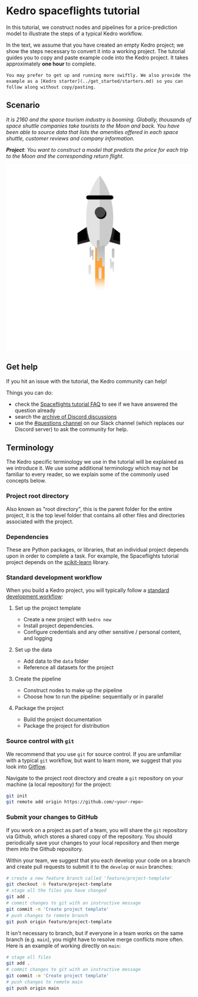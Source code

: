 # Kedro spaceflights tutorial

In this tutorial, we construct nodes and pipelines for a price-prediction model to illustrate the steps of a typical Kedro workflow.

In the text, we assume that you have created an empty Kedro project; we show the steps necessary to convert it into a working project. The tutorial guides you to copy and paste example code into the Kedro project. It takes approximately **one hour** to complete. 

```{note}
You may prefer to get up and running more swiftly. We also provide the example as a [Kedro starter](../get_started/starters.md) so you can follow along without copy/pasting. 
```

## Scenario

*It is 2160 and the space tourism industry is booming. Globally, thousands of space shuttle companies take tourists to the Moon and back. You have been able to source data that lists the amenities offered in each space shuttle, customer reviews and company information.*

***Project***: *You want to construct a model that predicts the price for each trip to the Moon and the corresponding return flight.*

![](../meta/images/moon-rocket.gif)

## Get help
If you hit an issue with the tutorial, the Kedro community can help! 

Things you can do:

* check the [Spaceflights tutorial FAQ](spaceflights_tutorial_faqs.md) to see if we have answered the question already
* search the [archive of Discord discussions](https://linen-discord.kedro.org/)
* use the [#questions channel](https://kedro-org.slack.com/archives/C03RKP2LW64) on our Slack channel (which replaces our Discord server) to ask the community for help.

## Terminology

The Kedro specific terminology we use in the tutorial will be explained as we introduce it. We use some additional terminology which may not be familiar to every reader, so we explain some of the commonly used concepts below.

### Project root directory
Also known as "root directory", this is the parent folder for the entire project, it is the top level folder that contains all other files and directories associated with the project.

### Dependencies
These are Python packages, or libraries, that an individual project depends upon in order to complete a task. For example, the Spaceflights tutorial project depends on the [scikit-learn](https://scikit-learn.org/stable/) library.

### Standard development workflow
When you build a Kedro project, you will typically follow a [standard development workflow](../faq/faq.md#what-is-the-typical-kedro-project-development-workflow):

1. Set up the project template

    * Create a new project with `kedro new`
    * Install project dependencies.   
    * Configure credentials and any other sensitive / personal content, and logging

2. Set up the data

    * Add data to the `data` folder
    * Reference all datasets for the project
    
3. Create the pipeline

    * Construct nodes to make up the pipeline
    * Choose how to run the pipeline: sequentially or in parallel

4. Package the project
    * Build the project documentation
    * Package the project for distribution


### Source control with `git`

We recommend that you use `git` for source control. If you are unfamiliar with a typical `git` workflow, but want to learn more, we suggest that you look into [Gitflow](https://www.atlassian.com/git/tutorials/comparing-workflows/gitflow-workflow).

Navigate to the project root directory and create a `git` repository on your machine (a local repository) for the project:

```bash
git init
git remote add origin https://github.com/<your-repo>
```

### Submit your changes to GitHub

If you work on a project as part of a team, you will share the `git` repository via Github, which stores a shared copy of the repository. You should periodically save your changes to your local repository and then merge them into the Github repository. 

Within your team, we suggest that you each develop your code on a branch and create pull requests to submit it to the `develop` or `main` branches:

```bash
# create a new feature branch called 'feature/project-template'
git checkout -b feature/project-template
# stage all the files you have changed
git add .
# commit changes to git with an instructive message
git commit -m 'Create project template'
# push changes to remote branch
git push origin feature/project-template
```

It isn't necessary to branch, but if everyone in a team works on the same branch (e.g. `main`), you might have to resolve merge conflicts more often. Here is an example of working directly on `main`:

```bash
# stage all files
git add .
# commit changes to git with an instructive message
git commit -m 'Create project template'
# push changes to remote main
git push origin main
```




